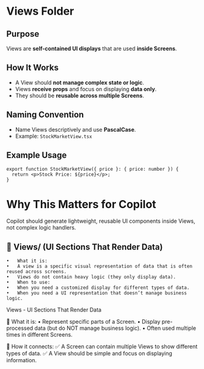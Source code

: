 # Views Folder

## Purpose
Views are **self-contained UI displays** that are used **inside Screens**.

## How It Works
- A View should **not manage complex state or logic**.
- Views **receive props** and focus on displaying **data only**.
- They should be **reusable across multiple Screens**.

## Naming Convention
- Name Views descriptively and use **PascalCase**.
- Example: `StockMarketView.tsx`

## Example Usage
```tsx
export function StockMarketView({ price }: { price: number }) {
  return <p>Stock Price: ${price}</p>;
}
```

# Why This Matters for Copilot

Copilot should generate lightweight, reusable UI components inside Views, not complex logic handlers.

## 📂 Views/ (UI Sections That Render Data)
	•	What it is:
	•	A view is a specific visual representation of data that is often reused across screens.
	•	Views do not contain heavy logic (they only display data).
	•	When to use:
	•	When you need a customized display for different types of data.
	•	When you need a UI representation that doesn’t manage business logic.

Views - UI Sections That Render Data

🔹 What it is:
	•	Represent specific parts of a Screen.
	•	Display pre-processed data (but do NOT manage business logic).
	•	Often used multiple times in different Screens.

🔹 How it connects:
✅ A Screen can contain multiple Views to show different types of data.
✅ A View should be simple and focus on displaying information.